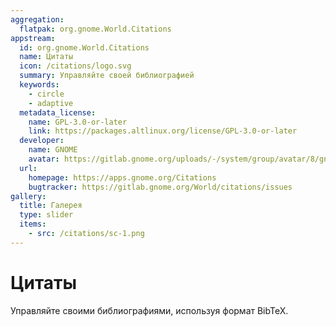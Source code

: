 ```yaml
---
aggregation:
  flatpak: org.gnome.World.Citations
appstream:
  id: org.gnome.World.Citations
  name: Цитаты
  icon: /citations/logo.svg
  summary: Управляйте своей библиографией
  keywords:
    - circle
    - adaptive
  metadata_license:
    name: GPL-3.0-or-later
    link: https://packages.altlinux.org/license/GPL-3.0-or-later
  developer:
    name: GNOME
    avatar: https://gitlab.gnome.org/uploads/-/system/group/avatar/8/gnomelogo.png?width=48
  url:
    homepage: https://apps.gnome.org/Citations
    bugtracker: https://gitlab.gnome.org/World/citations/issues
gallery:
  title: Галерея
  type: slider
  items:
    - src: /citations/sc-1.png
---
```


# Цитаты

Управляйте своими библиографиями, используя формат BibTeX.

<AGWGallery />

<!--@include: @ru/apps/.parts/install/content-flatpak.md-->
